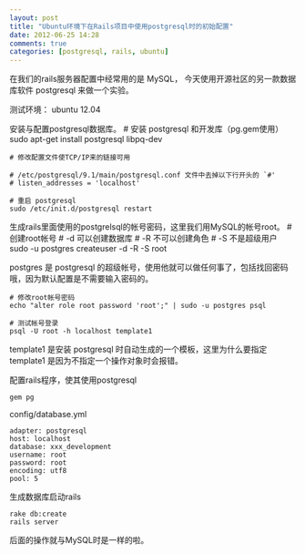```yaml
---
layout: post
title: "Ubuntu环境下在Rails项目中使用postgresql时的初始配置"
date: 2012-06-25 14:28
comments: true
categories: [postgresql, rails, ubuntu]
---
```


在我们的rails服务器配置中经常用的是 MySQL，
今天使用开源社区的另一款数据库软件 postgresql 来做一个实验。

测试环境： ubuntu 12.04

<!-- more -->

安装与配置postgresql数据库。
    # 安装 postgresql 和开发库（pg.gem使用）
    sudo apt-get install postgresql libpq-dev

    # 修改配置文件使TCP/IP来的链接可用

    # /etc/postgresql/9.1/main/postgresql.conf 文件中去掉以下行开头的 `#'
    # listen_addresses = 'localhost'

    # 重启 postgresql
    sudo /etc/init.d/postgresql restart

生成rails里面使用的postgrelsql的帐号密码，这里我们用MySQL的帐号root。
    # 创建root帐号
    # -d 可以创建数据库
    # -R 不可以创建角色
    # -S 不是超级用户
    sudo -u postgres createuser -d -R -S root

postgres 是 postgresql 的超级帐号，使用他就可以做任何事了，包括找回密码哦，因为默认配置是不需要输入密码的。

    # 修改root帐号密码
    echo "alter role root password 'root';" | sudo -u postgres psql

    # 测试帐号登录
    psql -U root -h localhost template1
template1 是安装 postgresql 时自动生成的一个模板，这里为什么要指定 template1 是因为不指定一个操作对象时会报错。


配置rails程序，使其使用postgresql

    gem pg

config/database.yml

    adapter: postgresql
    host: localhost
    database: xxx_development
    username: root
    password: root
    encoding: utf8
    pool: 5

生成数据库启动rails

    rake db:create
    rails server

后面的操作就与MySQL时是一样的啦。
